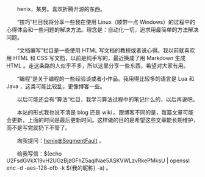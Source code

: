 　　henix，某男。喜欢折腾开源的东西。

　　“技巧”栏目我将分享一些我在使用 Linux（顺带一点 Windows）的过程中的心得体会和一些问题的解决方法。理念是：自动化一切，追求用最简单的方法解决问题。

　　“文档编写”栏目是一些使用 HTML 写文档的教程或者说心得。我以前就喜欢用 HTML 和 CSS 写文档，以前是纯手写的，最近换成了用 Markdown 生成 HTML 。走这条路的人似乎不多，所以这里分享一些东西，希望对大家有用。

　　“编程”是关于编程的一些经验谈或者小作品。我用得比较多的语言是 Lua 和 Java ，这类可能比较乱，更像博客一些。

　　以后可能还会有“算法”栏目，我学习算法过程中的笔记什么的，以后再说吧。

　　本站的形式我也说不清是 blog 还是 wiki 。跟博客不同的是，每篇文章可能会更新，上面的时间是最后更新时间。这样做的目的是希望这些文章能长期维护，而不是写完就扔下不管了。

　　向我提问：[henix@SegmentFault](http://segmentfault.com/u/henix) 。

　　给我写信：$(echo U2FsdGVkX19vH2UGzBjzGFhZ5aqINae5ASKVWLzvRkePMksU | openssl enc -d -aes-128-ofb -k ${我的昵称} -a) 。
